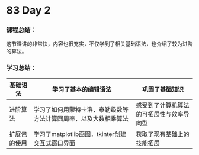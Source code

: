 # 83 Day 2
### 课程总结：
这节课讲的非常快，内容也很充实，不仅学到了相关基础语法，也介绍了较为进阶的算法。
### 学习总结：

| 基础语法     | 学习了基本的编辑语法                                         | 巩固了基础知识                           |
| ------------ | ------------------------------------------------------------ | ---------------------------------------- |
| 进阶算法     | 学习了如何用蒙特卡洛，泰勒级数等方法计算圆周率，以及大数相乘算法 | 感受到了计算机算法的可拓展性与效率导向型 |
| 扩展包的使用 | 学习了matplotlib画图，tkinter创建交互式窗口界面              | 获取了现有基础上的技能拓展               |


